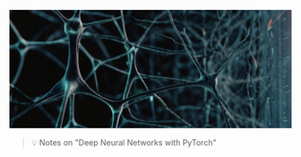 ![Deep Neural Networks with PyTorch](https://github.com/gitrsi/cyberops.zone/blob/main/assets/img/Neuronal_networks.jpg "Deep Neural Networks with PyTorch")

> :bulb: Notes on "Deep Neural Networks with PyTorch"


